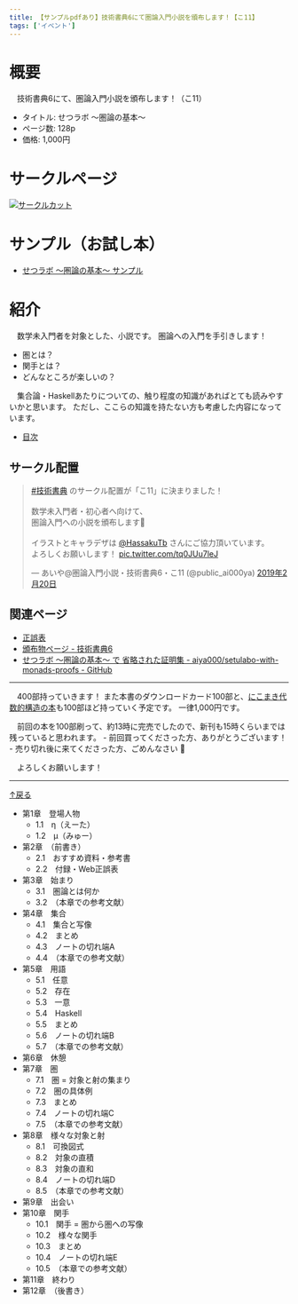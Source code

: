 ```yaml
---
title: 【サンプルpdfあり】技術書典6にて圏論入門小説を頒布します！【こ11】
tags: ['イベント']
---
```

# 概要

　技術書典6にて、圏論入門小説を頒布します！（こ11）

- タイトル: せつラボ 〜圏論の基本〜
- ページ数: 128p
- 価格: 1,000円

# サークルページ

[![サークルカット](/2019-03-16-techbookfest6/circle_cut.png)](https://techbookfest.org/event/tbf05/circle/43260001)

# サンプル（お試し本）

- [せつラボ 〜圏論の基本〜 サンプル](/2019-03-16-techbookfest6/sample.pdf)

# 紹介

　数学未入門者を対象とした、小説です。
圏論への入門を手引きします！

- 圏とは？
- 関手とは？
- どんなところが楽しいの？

　集合論・Haskellあたりについての、触り程度の知識があればとても読みやすいかと思います。
ただし、ここらの知識を持たない方も考慮した内容になっています。

- <a href="#toc-to" id="toc-from">目次</a>

## サークル配置

<blockquote class="twitter-tweet" data-lang="ja"><p lang="ja" dir="ltr"><a href="https://twitter.com/hashtag/%E6%8A%80%E8%A1%93%E6%9B%B8%E5%85%B8?src=hash&amp;ref_src=twsrc%5Etfw">#技術書典</a> のサークル配置が「こ11」に決まりました！<br><br>数学未入門者・初心者へ向けて、<br>圏論入門への小説を頒布します🦀<br><br>イラストとキャラデザは <a href="https://twitter.com/HassakuTb?ref_src=twsrc%5Etfw">@HassakuTb</a> さんにご協力頂いています。<br>よろしくお願いします！ <a href="https://t.co/tq0JUu7leJ">pic.twitter.com/tq0JUu7leJ</a></p>&mdash; あいや@圏論入門小説・技術書典6・こ11 (@public_ai000ya) <a href="https://twitter.com/public_ai000ya/status/1098232650085543937?ref_src=twsrc%5Etfw">2019年2月20日</a></blockquote>

## 関連ページ

- [正誤表](http://aiya000.github.io/posts/2019-03-16-setulabo-errata.html)
- [頒布物ページ - 技術書典6](https://techbookfest.org/event/tbf06/circle/63720004)
- [せつラボ 〜圏論の基本〜 で 省略された証明集 - aiya000/setulabo-with-monads-proofs - GitHub](https://github.com/aiya000/setulabo-with-monads-proofs)

- - - - -

　400部持っていきます！
また本書のダウンロードカード100部と、[にこまき代数的構造の本](./2018-09-12-techbookfest5.html)も100部ほど持っていく予定です。
一律1,000円です。

　前回の本を100部刷って、約13時に完売でしたので、新刊も15時くらいまでは残っていると思われます。
    - 前回買ってくださった方、ありがとうございます！
    - 売り切れ後に来てくださった方、ごめんなさい :bow:

　よろしくお願いします！

- - -

<a id="toc-to" href="#toc-from">↑戻る</a>

- 第1章　登場人物
    - 1.1　η（えーた）
    - 1.2　μ（みゅー）
- 第2章　（前書き）
    - 2.1　おすすめ資料・参考書
    - 2.2　付録・Web正誤表
- 第3章　始まり
    - 3.1　圏論とは何か
    - 3.2　（本章での参考文献）
- 第4章　集合
    - 4.1　集合と写像
    - 4.2　まとめ
    - 4.3　ノートの切れ端A
    - 4.4　（本章での参考文献）
- 第5章　用語
    - 5.1　任意
    - 5.2　存在
    - 5.3　一意
    - 5.4　Haskell
    - 5.5　まとめ
    - 5.6　ノートの切れ端B
    - 5.7　（本章での参考文献）
- 第6章　休憩
- 第7章　圏
    - 7.1　圏 = 対象と射の集まり
    - 7.2　圏の具体例
    - 7.3　まとめ
    - 7.4　ノートの切れ端C
    - 7.5　（本章での参考文献）
- 第8章　様々な対象と射
    - 8.1　可換図式
    - 8.2　対象の直積
    - 8.3　対象の直和
    - 8.4　ノートの切れ端D
    - 8.5　（本章での参考文献）
- 第9章　出会い
- 第10章　関手
    - 10.1　関手 = 圏から圏への写像
    - 10.2　様々な関手
    - 10.3　まとめ
    - 10.4　ノートの切れ端E
    - 10.5　（本章での参考文献）
- 第11章　終わり
- 第12章　（後書き）
